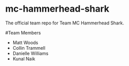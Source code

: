 # mc-hammerhead-shark
The official team repo for Team MC Hammerhead Shark.

#Team Members
- Matt Woods
- Collin Trammell
- Danielle Williams
- Kunal Naik
